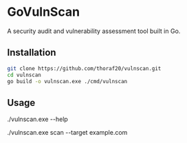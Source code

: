 # GoVulnScan

A security audit and vulnerability assessment tool built in Go.

## Installation

```bash
git clone https://github.com/thoraf20/vulnscan.git
cd vulnscan
go build -o vulnscan.exe ./cmd/vulnscan
```
## Usage
./vulnscan.exe --help

./vulnscan.exe scan --target example.com

